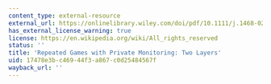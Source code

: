 ```yaml
---
content_type: external-resource
external_url: https://onlinelibrary.wiley.com/doi/pdf/10.1111/j.1468-0262.2004.00513.x?casa_token=7OazkjDicAcAAAAA:l0U1o6ImNiddGHWLaKxSWkCoNlaIqunQyQP5inWGDqs_P-6k7FH9UsXWrd69xJ3Z1nVH0yYneFduGRvn
has_external_license_warning: true
license: https://en.wikipedia.org/wiki/All_rights_reserved
status: ''
title: 'Repeated Games with Private Monitoring: Two Layers'
uid: 17478e3b-c469-44f3-a867-c0d25484567f
wayback_url: ''
---
```

